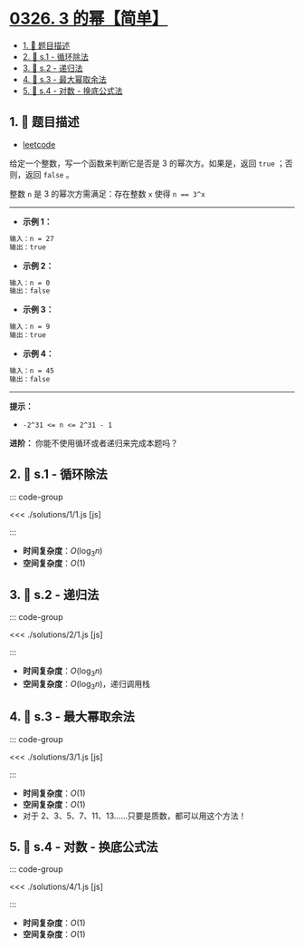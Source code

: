 # [0326. 3 的幂【简单】](https://github.com/tnotesjs/TNotes.leetcode/tree/main/notes/0326.%203%20%E7%9A%84%E5%B9%82%E3%80%90%E7%AE%80%E5%8D%95%E3%80%91)

<!-- region:toc -->

- [1. 📝 题目描述](#1--题目描述)
- [2. 🎯 s.1 - 循环除法](#2--s1---循环除法)
- [3. 🎯 s.2 - 递归法](#3--s2---递归法)
- [4. 🎯 s.3 - 最大幂取余法](#4--s3---最大幂取余法)
- [5. 🎯 s.4 - 对数 - 换底公式法](#5--s4---对数---换底公式法)

<!-- endregion:toc -->

## 1. 📝 题目描述

- [leetcode](https://leetcode.cn/problems/power-of-three/)

给定一个整数，写一个函数来判断它是否是 3 的幂次方。如果是，返回 `true` ；否则，返回 `false` 。

整数 `n` 是 3 的幂次方需满足：存在整数 `x` 使得 `n == 3^x`

---

- **示例 1：**

```txt
输入：n = 27
输出：true
```

- **示例 2：**

```txt
输入：n = 0
输出：false
```

- **示例 3：**

```txt
输入：n = 9
输出：true
```

- **示例 4：**

```txt
输入：n = 45
输出：false
```

---

**提示：**

- `-2^31 <= n <= 2^31 - 1`

**进阶：** 你能不使用循环或者递归来完成本题吗？

## 2. 🎯 s.1 - 循环除法

::: code-group

<<< ./solutions/1/1.js [js]

:::

- **时间复杂度**：$O(\log_{3}{n})$
- **空间复杂度**：$O(1)$

## 3. 🎯 s.2 - 递归法

::: code-group

<<< ./solutions/2/1.js [js]

:::

- **时间复杂度**：$O(\log_{3}{n})$
- **空间复杂度**：$O(\log_{3}{n})$，递归调用栈

## 4. 🎯 s.3 - 最大幂取余法

::: code-group

<<< ./solutions/3/1.js [js]

:::

- **时间复杂度**：$O(1)$
- **空间复杂度**：$O(1)$
- 对于 2、3、5、7、11、13……只要是质数，都可以用这个方法！

## 5. 🎯 s.4 - 对数 - 换底公式法

::: code-group

<<< ./solutions/4/1.js [js]

:::

- **时间复杂度**：$O(1)$
- **空间复杂度**：$O(1)$
